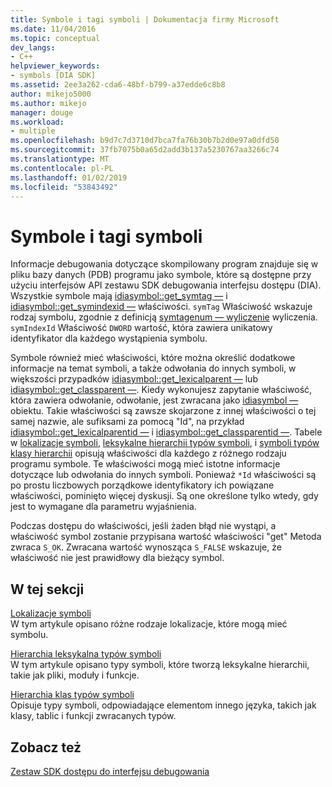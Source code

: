 ```yaml
---
title: Symbole i tagi symboli | Dokumentacja firmy Microsoft
ms.date: 11/04/2016
ms.topic: conceptual
dev_langs:
- C++
helpviewer_keywords:
- symbols [DIA SDK]
ms.assetid: 2ee3a262-cda6-48bf-b799-a37edde6c8b8
author: mikejo5000
ms.author: mikejo
manager: douge
ms.workload:
- multiple
ms.openlocfilehash: b9d7c7d3710d7bca7fa76b30b7b2d0e97a0dfd50
ms.sourcegitcommit: 37fb7075b0a65d2add3b137a5230767aa3266c74
ms.translationtype: MT
ms.contentlocale: pl-PL
ms.lasthandoff: 01/02/2019
ms.locfileid: "53843492"
---
```

# <a name="symbols-and-symbol-tags"></a>Symbole i tagi symboli
Informacje debugowania dotyczące skompilowany program znajduje się w pliku bazy danych (PDB) programu jako symbole, które są dostępne przy użyciu interfejsów API zestawu SDK debugowania interfejsu dostępu (DIA). Wszystkie symbole mają [idiasymbol::get_symtag —](../../debugger/debug-interface-access/idiasymbol-get-symtag.md) i [idiasymbol::get_symindexid —](../../debugger/debug-interface-access/idiasymbol-get-symindexid.md) właściwości. `symTag` Właściwość wskazuje rodzaj symbolu, zgodnie z definicją [symtagenum — wyliczenie](../../debugger/debug-interface-access/symtagenum.md) wyliczenia. `symIndexId` Właściwość `DWORD` wartość, która zawiera unikatowy identyfikator dla każdego wystąpienia symbolu.  
  
 Symbole również mieć właściwości, które można określić dodatkowe informacje na temat symboli, a także odwołania do innych symboli, w większości przypadków [idiasymbol::get_lexicalparent —](../../debugger/debug-interface-access/idiasymbol-get-lexicalparent.md) lub [idiasymbol::get_classparent —](../../debugger/debug-interface-access/idiasymbol-get-classparent.md). Kiedy wykonujesz zapytanie właściwość, która zawiera odwołanie, odwołanie, jest zwracana jako [idiasymbol —](../../debugger/debug-interface-access/idiasymbol.md) obiektu. Takie właściwości są zawsze skojarzone z innej właściwości o tej samej nazwie, ale sufiksami za pomocą "Id", na przykład [idiasymbol::get_lexicalparentid —](../../debugger/debug-interface-access/idiasymbol-get-lexicalparentid.md) i [idiasymbol::get_classparentid —](../../debugger/debug-interface-access/idiasymbol-get-classparentid.md). Tabele w [lokalizacje symboli](../../debugger/debug-interface-access/symbol-locations.md), [leksykalne hierarchii typów symboli](../../debugger/debug-interface-access/lexical-hierarchy-of-symbol-types.md), i [symboli typów klasy hierarchii](../../debugger/debug-interface-access/class-hierarchy-of-symbol-types.md) opisują właściwości dla każdego z różnego rodzaju programu symbole. Te właściwości mogą mieć istotne informacje dotyczące lub odwołania do innych symboli. Ponieważ `*Id` właściwości są po prostu liczbowych porządkowe identyfikatory ich powiązane właściwości, pominięto więcej dyskusji. Są one określone tylko wtedy, gdy jest to wymagane dla parametru wyjaśnienia.  
  
 Podczas dostępu do właściwości, jeśli żaden błąd nie wystąpi, a właściwość symbol zostanie przypisana wartość właściwości "get" Metoda zwraca `S_OK`. Zwracana wartość wynosząca `S_FALSE` wskazuje, że właściwość nie jest prawidłowy dla bieżący symbol.  
  
## <a name="in-this-section"></a>W tej sekcji  
 [Lokalizacje symboli](../../debugger/debug-interface-access/symbol-locations.md)  
 W tym artykule opisano różne rodzaje lokalizacje, które mogą mieć symbolu.  
  
 [Hierarchia leksykalna typów symboli](../../debugger/debug-interface-access/lexical-hierarchy-of-symbol-types.md)  
 W tym artykule opisano typy symboli, które tworzą leksykalne hierarchii, takie jak pliki, moduły i funkcje.  
  
 [Hierarchia klas typów symboli](../../debugger/debug-interface-access/class-hierarchy-of-symbol-types.md)  
 Opisuje typy symboli, odpowiadające elementom innego języka, takich jak klasy, tablic i funkcji zwracanych typów.  
  
## <a name="see-also"></a>Zobacz też  
 [Zestaw SDK dostępu do interfejsu debugowania](../../debugger/debug-interface-access/debug-interface-access-sdk.md)